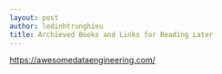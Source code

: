```yaml
---
layout: post
author: ledinhtrunghieu
title: Archieved Books and Links for Reading Later
---
```



https://awesomedataengineering.com/


